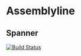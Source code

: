 # Assemblyline
## Spanner

[![Build Status](https://travis-ci.org/assemblyline/spanner.svg?branch=master)](https://travis-ci.org/assemblyline/spanner)

